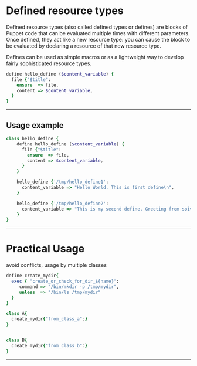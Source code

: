 # Defined resource types

Defined resource types (also called defined types or defines) are blocks of Puppet code that can be evaluated multiple times with different parameters. Once defined, they act like a new resource type: you can cause the block to be evaluated by declaring a resource of that new resource type.

Defines can be used as simple macros or as a lightweight way to develop fairly sophisticated resource types.

```ruby
define hello_define ($content_variable) {
  file {"$title":
    ensure  => file,
    content => $content_variable,
  }
}
```

---

## Usage example

```ruby
class hello_define {
    define hello_define ($content_variable) {
      file {"$title":
        ensure  => file,
        content => $content_variable,
      }
    }

    hello_define {'/tmp/hello_define1':
      content_variable => "Hello World. This is first define\n",
    }

    hello_define {'/tmp/hello_define2':
      content_variable => "This is my second define. Greeting from soivi.net\n",
    }
}
```

---

# Practical Usage

avoid conflicts, usage by multiple classes

```ruby
define create_mydir{
  exec { "create_or_check_for_dir_${name}":
     command => "/bin/mkdir -p /tmp/mydir",
     unless  => "/bin/ls /tmp/mydir"
  }
}
```

```ruby
class A{
  create_mydir{"from_class_a":}
}


class B{
  create_mydir{"from_class_b":}
}
```
---
